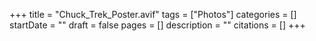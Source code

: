 +++
title = "Chuck_Trek_Poster.avif"
tags = ["Photos"]
categories = []
startDate = ""
draft = false
pages = []
description = ""
citations = []
+++
